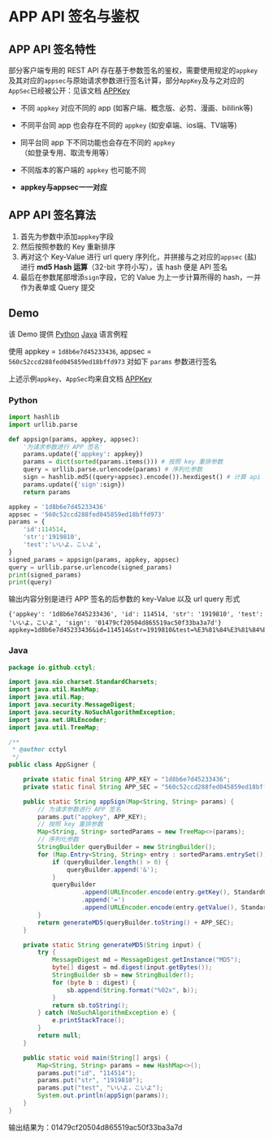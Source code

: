 # APP API 签名与鉴权

## APP API 签名特性

部分客户端专用的 REST API 存在基于参数签名的鉴权，需要使用规定的`appkey`及其对应的`appsec`与原始请求参数进行签名计算，部分`AppKey`及与之对应的`AppSec`已经被公开：见该文档 [APPKey](APPKey.md)

- 不同 `appkey` 对应不同的 app (如客户端、概念版、必剪、漫画、bililink等)

- 不同平台同 app 也会存在不同的 `appkey` (如安卓端、ios端、TV端等)

- 同平台同 app 下不同功能也会存在不同的 `appkey`（如登录专用、取流专用等）

- 不同版本的客户端的 `appkey` 也可能不同

- **appkey与appsec一一对应**

## APP API 签名算法

1. 首先为参数中添加`appkey`字段
2. 然后按照参数的 Key 重新排序
3. 再对这个 Key-Value 进行 url query 序列化，并拼接与之对应的`appsec` (盐) 进行 **md5 Hash 运算**（32-bit 字符小写），该 hash 便是 API 签名
4. 最后在参数尾部增添`sign`字段，它的 Value 为上一步计算所得的 hash，一并作为表单或 Query 提交

## Demo

该 Demo 提供 [Python](#Python)  [Java](#Java) 语言例程

使用 appkey = `1d8b6e7d45233436`, appsec = `560c52ccd288fed045859ed18bffd973` 对如下 `params` 参数进行签名

上述示例`appkey`、`AppSec`均来自文档 [APPKey](APPKey.md)

### Python

```python
import hashlib
import urllib.parse

def appsign(params, appkey, appsec):
    '为请求参数进行 APP 签名'
    params.update({'appkey': appkey})
    params = dict(sorted(params.items())) # 按照 key 重排参数
    query = urllib.parse.urlencode(params) # 序列化参数
    sign = hashlib.md5((query+appsec).encode()).hexdigest() # 计算 api 签名
    params.update({'sign':sign})
    return params

appkey = '1d8b6e7d45233436'
appsec = '560c52ccd288fed045859ed18bffd973'
params = {
    'id':114514,
    'str':'1919810',
    'test':'いいよ，こいよ',
}
signed_params = appsign(params, appkey, appsec)
query = urllib.parse.urlencode(signed_params)
print(signed_params)
print(query)
```

输出内容分别是进行 APP 签名的后参数的 key-Value 以及 url query 形式

```
{'appkey': '1d8b6e7d45233436', 'id': 114514, 'str': '1919810', 'test': 'いいよ，こいよ', 'sign': '01479cf20504d865519ac50f33ba3a7d'}
appkey=1d8b6e7d45233436&id=114514&str=1919810&test=%E3%81%84%E3%81%84%E3%82%88%EF%BC%8C%E3%81%93%E3%81%84%E3%82%88&sign=01479cf20504d865519ac50f33ba3a7d
```

### Java


```java
package io.github.cctyl;

import java.nio.charset.StandardCharsets;
import java.util.HashMap;
import java.util.Map;
import java.security.MessageDigest;
import java.security.NoSuchAlgorithmException;
import java.net.URLEncoder;
import java.util.TreeMap;

/**
 * @author cctyl
 */
public class AppSigner {

    private static final String APP_KEY = "1d8b6e7d45233436";
    private static final String APP_SEC = "560c52ccd288fed045859ed18bffd973";

    public static String appSign(Map<String, String> params) {
        // 为请求参数进行 APP 签名
        params.put("appkey", APP_KEY);
        // 按照 key 重排参数
        Map<String, String> sortedParams = new TreeMap<>(params);
        // 序列化参数
        StringBuilder queryBuilder = new StringBuilder();
        for (Map.Entry<String, String> entry : sortedParams.entrySet()) {
            if (queryBuilder.length() > 0) {
                queryBuilder.append('&');
            }
            queryBuilder
                    .append(URLEncoder.encode(entry.getKey(), StandardCharsets.UTF_8))
                    .append('=')
                    .append(URLEncoder.encode(entry.getValue(), StandardCharsets.UTF_8));
        }
        return generateMD5(queryBuilder.toString() + APP_SEC);
    }

    private static String generateMD5(String input) {
        try {
            MessageDigest md = MessageDigest.getInstance("MD5");
            byte[] digest = md.digest(input.getBytes());
            StringBuilder sb = new StringBuilder();
            for (byte b : digest) {
                sb.append(String.format("%02x", b));
            }
            return sb.toString();
        } catch (NoSuchAlgorithmException e) {
            e.printStackTrace();
        }
        return null;
    }

    public static void main(String[] args) {
        Map<String, String> params = new HashMap<>();
        params.put("id", "114514");
        params.put("str", "1919810");
        params.put("test", "いいよ，こいよ");
        System.out.println(appSign(params));
    }
}
```

输出结果为：01479cf20504d865519ac50f33ba3a7d
